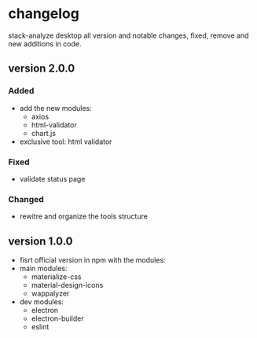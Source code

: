 # changelog

stack-analyze desktop all version and notable changes, fixed, remove and new additions in code.

## version 2.0.0
### Added
- add the new modules:
    - axios
    - html-validator
    - chart.js
- exclusive tool: html validator
### Fixed
- validate status page
### Changed
- rewitre and organize the tools structure

## version 1.0.0
- fisrt official version in npm with the modules:
- main modules:    
    - materialize-css
    - material-design-icons
    - wappalyzer
- dev modules:
    - electron
    - electron-builder
    - eslint